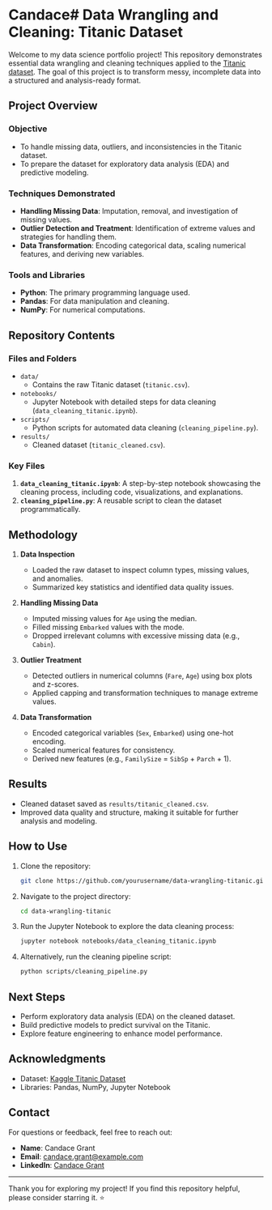 # Candace# Data Wrangling and Cleaning: Titanic Dataset

Welcome to my data science portfolio project! This repository demonstrates essential data wrangling and cleaning techniques applied to the [Titanic dataset](https://www.kaggle.com/c/titanic). The goal of this project is to transform messy, incomplete data into a structured and analysis-ready format.

## Project Overview

### Objective
- To handle missing data, outliers, and inconsistencies in the Titanic dataset.
- To prepare the dataset for exploratory data analysis (EDA) and predictive modeling.

### Techniques Demonstrated
- **Handling Missing Data**: Imputation, removal, and investigation of missing values.
- **Outlier Detection and Treatment**: Identification of extreme values and strategies for handling them.
- **Data Transformation**: Encoding categorical data, scaling numerical features, and deriving new variables.

### Tools and Libraries
- **Python**: The primary programming language used.
- **Pandas**: For data manipulation and cleaning.
- **NumPy**: For numerical computations.

## Repository Contents

### Files and Folders
- `data/`
  - Contains the raw Titanic dataset (`titanic.csv`).
- `notebooks/`
  - Jupyter Notebook with detailed steps for data cleaning (`data_cleaning_titanic.ipynb`).
- `scripts/`
  - Python scripts for automated data cleaning (`cleaning_pipeline.py`).
- `results/`
  - Cleaned dataset (`titanic_cleaned.csv`).

### Key Files
1. **`data_cleaning_titanic.ipynb`**: A step-by-step notebook showcasing the cleaning process, including code, visualizations, and explanations.
2. **`cleaning_pipeline.py`**: A reusable script to clean the dataset programmatically.

## Methodology

1. **Data Inspection**
   - Loaded the raw dataset to inspect column types, missing values, and anomalies.
   - Summarized key statistics and identified data quality issues.

2. **Handling Missing Data**
   - Imputed missing values for `Age` using the median.
   - Filled missing `Embarked` values with the mode.
   - Dropped irrelevant columns with excessive missing data (e.g., `Cabin`).

3. **Outlier Treatment**
   - Detected outliers in numerical columns (`Fare`, `Age`) using box plots and z-scores.
   - Applied capping and transformation techniques to manage extreme values.

4. **Data Transformation**
   - Encoded categorical variables (`Sex`, `Embarked`) using one-hot encoding.
   - Scaled numerical features for consistency.
   - Derived new features (e.g., `FamilySize` = `SibSp` + `Parch` + 1).

## Results
- Cleaned dataset saved as `results/titanic_cleaned.csv`.
- Improved data quality and structure, making it suitable for further analysis and modeling.

## How to Use

1. Clone the repository:
   ```bash
   git clone https://github.com/yourusername/data-wrangling-titanic.git
   ```

2. Navigate to the project directory:
   ```bash
   cd data-wrangling-titanic
   ```

3. Run the Jupyter Notebook to explore the data cleaning process:
   ```bash
   jupyter notebook notebooks/data_cleaning_titanic.ipynb
   ```

4. Alternatively, run the cleaning pipeline script:
   ```bash
   python scripts/cleaning_pipeline.py
   ```

## Next Steps
- Perform exploratory data analysis (EDA) on the cleaned dataset.
- Build predictive models to predict survival on the Titanic.
- Explore feature engineering to enhance model performance.

## Acknowledgments
- Dataset: [Kaggle Titanic Dataset](https://www.kaggle.com/c/titanic)
- Libraries: Pandas, NumPy, Jupyter Notebook

## Contact
For questions or feedback, feel free to reach out:
- **Name**: Candace Grant
- **Email**: candace.grant@example.com
- **LinkedIn**: [Candace Grant](https://www.linkedin.com/in/candacegrant)

---

Thank you for exploring my project! If you find this repository helpful, please consider starring it. ⭐

